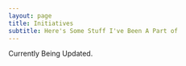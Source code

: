 ```yaml
---
layout: page
title: Initiatives
subtitle: Here's Some Stuff I've Been A Part of
---
```


Currently Being Updated.
